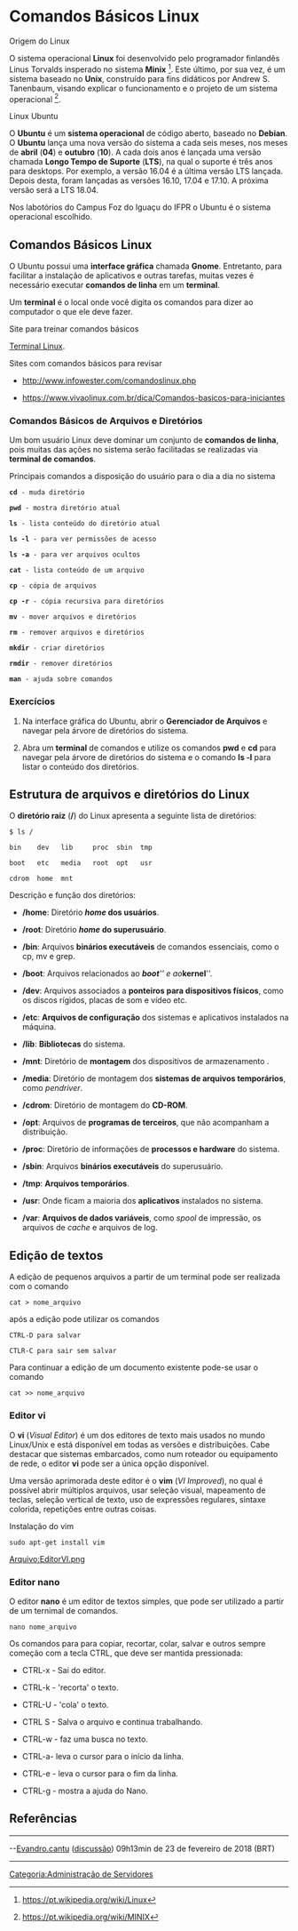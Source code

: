 # Comandos Básicos Linux

Origem do Linux  
O sistema operacional **Linux** foi desenvolvido pelo programador finlandês Linus Torvalds insperado no sistema **Minix** [^1]. Este último, por sua vez, é um sistema baseado no **Unix**, construído para fins didáticos por Andrew S. Tanenbaum, visando explicar o funcionamento e o projeto de um sistema operacional [^2].

<!-- -->

Linux Ubuntu  
O **Ubuntu** é um **sistema operacional** de código aberto, baseado no **Debian**. O **Ubuntu** lança uma nova versão do sistema a cada seis meses, nos meses de **abril** (**04**) e **outubro** (**10**). A cada dois anos é lançada uma versão chamada **Longo Tempo de Suporte** (**LTS**), na qual o suporte é três anos para desktops. Por exemplo, a versão 16.04 é a última versão LTS lançada. Depois desta, foram lançadas as versões 16.10, 17.04 e 17.10. A próxima versão será a LTS 18.04.

Nos labotórios do Campus Foz do Iguaçu do IFPR o Ubuntu é o sistema operacional escolhido.

## Comandos Básicos Linux

O Ubuntu possui uma **interface gráfica** chamada **Gnome**. Entretanto, para facilitar a instalação de aplicativos e outras tarefas, muitas vezes é necessário executar **comandos de linha** em um **terminal**.

Um **terminal** é o local onde você digita os comandos para dizer ao computador o que ele deve fazer.

Site para treinar comandos básicos  
[Terminal Linux](http://cb.vu/).

<!-- -->

Sites com comandos básicos para revisar  

- <http://www.infowester.com/comandoslinux.php>
- <https://www.vivaolinux.com.br/dica/Comandos-basicos-para-iniciantes>

### Comandos Básicos de Arquivos e Diretórios

Um bom usuário Linux deve dominar um conjunto de **comandos de linha**, pois muitas das ações no sistema serão facilitadas se realizadas via **terminal de comandos**.

Principais comandos a disposição do usuário para o dia a dia no sistema  

**`cd`**` - muda diretório`  
**`pwd`**` - mostra diretório atual`  
**`ls`**` - lista conteúdo do diretório atual`  
**`ls -l`**` - para ver permissões de acesso`  
**`ls -a`**` - para ver arquivos ocultos`  
**`cat`**` - lista conteúdo de um arquivo`  
**`cp`**` - cópia de arquivos`  
**`cp -r`**` - cópia recursiva para diretórios`  
**`mv`**` - mover arquivos e diretórios`  
**`rm`**` - remover arquivos e diretórios`  
**`mkdir`**` - criar diretórios`  
**`rmdir`**` - remover diretórios`  
**`man`**` - ajuda sobre comandos`

### Exercícios

1.  Na interface gráfica do Ubuntu, abrir o **Gerenciador de Arquivos** e navegar pela árvore de diretórios do sistema.
2.  Abra um **terminal** de comandos e utilize os comandos **pwd** e **cd** para navegar pela árvore de diretórios do sistema e o comando **ls -l** para listar o conteúdo dos diretórios.

## Estrutura de arquivos e diretórios do Linux

O **diretório raiz** (**/**) do Linux apresenta a seguinte lista de diretórios:

`$ ls /`  
`bin    dev   lib     proc  sbin  tmp  `  
`boot   etc   media   root  opt   usr  `  
`cdrom  home  mnt`

Descrição e função dos diretórios:

- **/home**: Diretório ***home* dos usuários**.
- **/root**: Diretório ***home* do superusuário**.
- **/bin**: Arquivos **binários executáveis** de comandos essenciais, como o cp, mv e grep.
- **/boot**: Arquivos relacionados ao ***boot**'' e ao***kernel**''.
- **/dev**: Arquivos associados a **ponteiros para dispositivos físicos**, como os discos rígidos, placas de som e vídeo etc.
- **/etc**: **Arquivos de configuração** dos sistemas e aplicativos instalados na máquina.
- **/lib**: **Bibliotecas** do sistema.
- **/mnt**: Diretório de **montagem** dos dispositivos de armazenamento .
- **/media**: Diretório de montagem dos **sistemas de arquivos temporários**, como *pendriver*.
- **/cdrom**: Diretório de montagem do **CD-ROM**.
- **/opt**: Arquivos de **programas de terceiros**, que não acompanham a distribuição.
- **/proc**: Diretório de informações de **processos e hardware** do sistema.
- **/sbin**: Arquivos **binários executáveis** do superusuário.
- **/tmp**: **Arquivos temporários**.
- **/usr**: Onde ficam a maioria dos **aplicativos** instalados no sistema.
- **/var**: **Arquivos de dados variáveis**, como *spool* de impressão, os arquivos de *cache* e arquivos de log.

## Edição de textos

A edição de pequenos arquivos a partir de um terminal pode ser realizada com o comando

`cat > nome_arquivo`

após a edição pode utilizar os comandos

`CTRL-D para salvar`  
`CTLR-C para sair sem salvar`

Para continuar a edição de um documento existente pode-se usar o comando

`cat >> nome_arquivo`

### Editor vi

O **vi** (*Visual Editor*) é um dos editores de texto mais usados no mundo Linux/Unix e está disponível em todas as versões e distribuições. Cabe destacar que sistemas embarcados, como num roteador ou equipamento de rede, o editor **vi** pode ser a única opção disponível.

Uma versão aprimorada deste editor é o **vim** (*VI Improved*), no qual é possível abrir múltiplos arquivos, usar seleção visual, mapeamento de teclas, seleção vertical de texto, uso de expressões regulares, sintaxe colorida, repetições entre outras coisas.

Instalação do vim  

`sudo apt-get install vim`

<a href="Arquivo:EditorVI.png" class="wikilink" title="Arquivo:EditorVI.png">Arquivo:EditorVI.png</a>

### Editor nano

O editor **nano** é um editor de textos simples, que pode ser utilizado a partir de um ternimal de comandos.

`nano nome_arquivo`

Os comandos para para copiar, recortar, colar, salvar e outros sempre começão com a tecla CTRL, que deve ser mantida pressionada:

- CTRL-x - Sai do editor.
- CTRL-k - 'recorta' o texto.
- CTRL-U - 'cola' o texto.
- CTRL S - Salva o arquivo e continua trabalhando.
- CTRL-w - faz uma busca no texto.
- CTRL-a- leva o cursor para o início da linha.
- CTRL-e - leva o cursor para o fim da linha.
- CTRL-g - mostra a ajuda do Nano.

## Referências

<references />

------------------------------------------------------------------------

--<a href="Usuário:Evandro.cantu" class="wikilink" title="Evandro.cantu">Evandro.cantu</a> (<a href="Usuário_Discussão:Evandro.cantu" class="wikilink" title="discussão">discussão</a>) 09h13min de 23 de fevereiro de 2018 (BRT)

------------------------------------------------------------------------

<a href="Categoria:Administração_de_Servidores" class="wikilink" title="Categoria:Administração de Servidores">Categoria:Administração de Servidores</a>

[^1]: <https://pt.wikipedia.org/wiki/Linux>

[^2]: <https://pt.wikipedia.org/wiki/MINIX>
